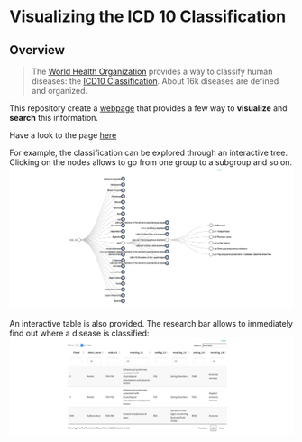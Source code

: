 Visualizing the ICD 10 Classification
===================



Overview
--------
> The [World Health Organization](https://en.wikipedia.org/wiki/World_Health_Organization) provides a way to classify human diseases: the [ICD10 Classification](https://en.wikipedia.org/wiki/ICD-10). About 16k diseases are defined and organized. 

This repository create a [webpage](https://holtzy.github.io/Visualizing-the-ICD10-Classification/) that provides a few way to **visualize** and **search** this information.

Have a look to the page [here](https://holtzy.github.io/Visualizing-the-ICD10-Classification/)

For example, the classification can be explored through an interactive tree. Clicking on the nodes allows to go from one group to a subgroup and so on.
![fig1](Screenshot.png)

An interactive table is also provided. The research bar allows to immediately find out where a disease is classified:
![fig1](ScreenshotTable.png)





